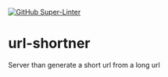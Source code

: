 [![GitHub Super-Linter](https://github.com/alecappe/url-shortner/workflows/Lint%20Code%20Base/badge.svg)](https://github.com/marketplace/actions/super-linter)

# url-shortner
Server than generate a short url from a long url
